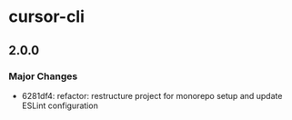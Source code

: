 # cursor-cli

## 2.0.0

### Major Changes

- 6281df4: refactor: restructure project for monorepo setup and update ESLint configuration

